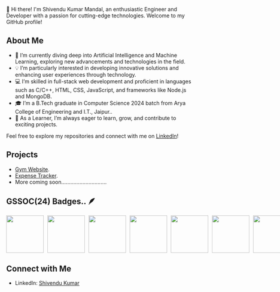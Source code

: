 👋 Hi there! I'm Shivendu Kumar Mandal, an enthusiastic Engineer and Developer with a passion for cutting-edge technologies. Welcome to my GitHub profile!

## About Me

- 🌱 I’m currently diving deep into Artificial Intelligence and Machine Learning, exploring  new advancements and technologies in the field.
- 💡 I’m particularly interested in developing innovative solutions and enhancing user experiences through technology.
- 💻 I’m skilled in full-stack web development and proficient in languages such as C/C++, HTML, CSS, JavaScript, and frameworks like Node.js and MongoDB.
- 🎓 I’m a B.Tech graduate in Computer Science 2024 batch from Arya College of Engineering and I.T., Jaipur..
- 🔭 As a Learner, I’m always eager to learn, grow, and contribute to exciting projects.

Feel free to explore my repositories and connect with me on [LinkedIn](https://www.linkedin.com/in/shivendu-kumar-mandal-969134212/)!


## Projects

- [Gym Website]( https://shivendu-kr.github.io/Gym_site1/ ).
- [Expense Tracker](https://shivendu-kr.github.io/Expense_Tracker/).
- More coming soon..............................

## GSSOC(24) Badges.. 🪶
<div style='display:flex; align-items:center; gap: 10px;' align='center'>
<img src="https://github.com/GSSoC24/Postman-Challenge/blob/main/docs/assets/Postman White.png" width="100px" height="100px" />
  <img src="https://github.com/GSSoC24/Postman-Challenge/blob/main/docs/assets/1.png" width="100px" height="100px" />
  <img src="https://github.com/GSSoC24/Postman-Challenge/blob/main/docs/assets/2.png" width="100px" height="100px" />
  <img src="https://github.com/GSSoC24/Postman-Challenge/blob/main/docs/assets/3.png" width="100px" height="100px" />
  <img src="https://github.com/GSSoC24/Postman-Challenge/blob/main/docs/assets/4.png" width="100px" height="100px" />
  <img src="https://github.com/GSSoC24/Postman-Challenge/blob/main/docs/assets/5.png" width="100px" height="100px" />
  <img src="https://github.com/GSSoC24/Postman-Challenge/blob/main/docs/assets/6.png" width="100px" height="100px" />
  <img src="https://github.com/GSSoC24/Postman-Challenge/blob/main/docs/assets/7.png" width="100px" height="100px" />
  <img src="https://github.com/GSSoC24/Postman-Challenge/blob/main/docs/assets/8.png" width="100px" height="100px" />
</div>

## Connect with Me

- LinkedIn: [Shivendu Kumar](https://www.linkedin.com/in/shivendu-kumar-mandal-969134212/)
